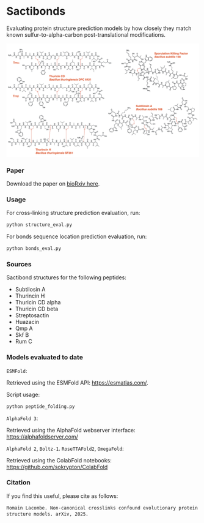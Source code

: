 # Sactibonds
Evaluating protein structure prediction models by how closely they match known sulfur-to-alpha-carbon post-translational modifications.


![Structures of some known sactipeptides](sactibonds.png)


### Paper 

Download the paper on [bioRxiv here](https://www.biorxiv.org/content/10.1101/2025.03.17.643596v1).


### Usage

For cross-linking structure prediction evaluation, run:

```bash
python structure_eval.py
```

For bonds sequence location prediction evaluation, run:

```bash
python bonds_eval.py
```


### Sources

Sactibond structures for the following peptides:

- Subtilosin A
- Thurincin H
- Thuricin CD alpha
- Thuricin CD beta
- Streptosactin
- Huazacin
- Qmp A
- Skf B
- Rum C

### Models evaluated to date

`ESMFold`:

Retrieved using the ESMFold API: https://esmatlas.com/. 

Script usage:
```bash
python peptide_folding.py
```

`AlphaFold 3`:

Retrieved using the AlphaFold webserver interface: https://alphafoldserver.com/

`AlphaFold 2`, `Boltz-1`. `RoseTTAFold2`, `OmegaFold`: 

Retrieved using the ColabFold notebooks: https://github.com/sokrypton/ColabFold


### Citation

If you find this useful, please cite as follows:

```
Romain Lacombe. Non-canonical crosslinks confound evolutionary protein structure models. arXiv, 2025.
```


